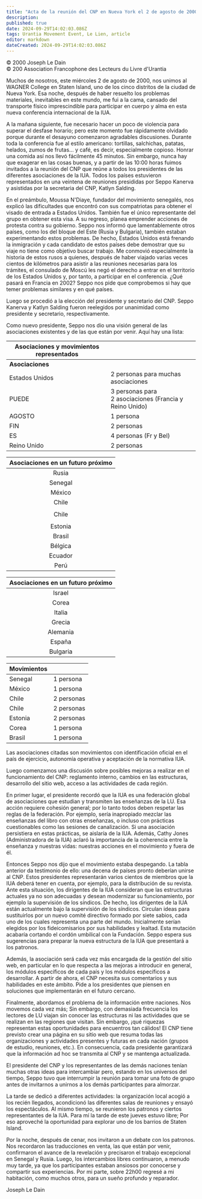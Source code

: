 ```yaml
---
title: "Acta de la reunión del CNP en Nueva York el 2 de agosto de 2000"
description: 
published: true
date: 2024-09-29T14:02:03.086Z
tags: Urantia Movement Event, Le Lien, article
editor: markdown
dateCreated: 2024-09-29T14:02:03.086Z
---
```


<p class="v-card tema v-sheet--gris claro aclarar-3 px-2">© 2000 Joseph Le Dain<br>© 200 Association Francophone des Lecteurs du Livre d'Urantia</p>


Muchos de nosotros, este miércoles 2 de agosto de 2000, nos unimos al WAGNER College en Staten Island, uno de los cinco distritos de la ciudad de Nueva York. Esa noche, después de haber resuelto los problemas materiales, inevitables en este mundo, me fui a la cama, cansado del transporte físico imprescindible para participar en cuerpo y alma en esta nueva conferencia internacional de la IUA.

A la mañana siguiente, fue necesario hacer un poco de violencia para superar el desfase horario; pero este momento fue rápidamente olvidado porque durante el desayuno comenzaron agradables discusiones. Durante toda la conferencia fue al estilo americano: tortillas, salchichas, patatas, helados, zumos de frutas... y café, es decir, especialmente copioso. Honrar una comida así nos llevó fácilmente 45 minutos. Sin embargo, nunca hay que exagerar en las cosas buenas, y a partir de las 10:00 horas fuimos invitados a la reunión del CNP que reúne a todos los presidentes de las diferentes asociaciones de la IUA. Todos los países estuvieron representados en una veintena de reuniones presididas por Seppo Kanerva y asistidas por la secretaria del CNP, Katlyn Salding.

En el preámbulo, Moussa N'Diaye, fundador del movimiento senegalés, nos explicó las dificultades que encontró con sus compatriotas para obtener el visado de entrada a Estados Unidos. También fue el único representante del grupo en obtener esta visa. A su regreso, planea emprender acciones de protesta contra su gobierno. Seppo nos informó que lamentablemente otros países, como los del bloque del Este (Rusia y Bulgaria), también estaban experimentando estos problemas. De hecho, Estados Unidos está frenando la inmigración y cada candidato de estos países debe demostrar que su viaje no tiene como objetivo buscar trabajo. Me conmovió especialmente la historia de estos rusos a quienes, después de haber viajado varias veces cientos de kilómetros para asistir a las reuniones necesarias para los trámites, el consulado de Moscú les negó el derecho a entrar en el territorio de los Estados Unidos y, por tanto, a participar en el conferencia. ¿Qué pasará en Francia en 2002? Seppo nos pide que comprobemos si hay que temer problemas similares y en qué países.

Luego se procedió a la elección del presidente y secretario del CNP. Seppo Kanerva y Katlyn Salding fueron reelegidos por unanimidad como presidente y secretario, respectivamente.

Como nuevo presidente, Seppo nos dio una visión general de las asociaciones existentes y de las que están por venir. Aquí hay una lista:

| Asociaciones y movimientos representados | |
| --- | --- |
| **Asociaciones** | |
| Estados Unidos | 2 personas para muchas asociaciones |
| PUEDE | 3 personas para <br> 2 asociaciones (Francia y Reino Unido) |
| AGOSTO | 1 persona |
| FIN | 2 personas |
| ES | 4 personas (Fr y Bel) |
| Reino Unido | 2 personas |

| Asociaciones en un futuro próximo |
| :---: |
| Rusia |
| Senegal |
| México |
| Chile |
|  |
| Chile |
|  |
| Estonia |
| Brasil |
| Bélgica |
| Ecuador |
| Perú |

| Asociaciones en un futuro próximo |
| :---: |
| Israel |
| Corea |
| Italia |
| Grecia |
| Alemania |
| España |
| Bulgaria |

| Movimientos | |
| --- | --- |
| Senegal | 1 persona |
| México | 1 persona |
| Chile | 2 personas |
| Chile | 2 personas |
| Estonia | 2 personas |
| Corea | 1 persona |
| Brasil | 1 persona |

Las asociaciones citadas son movimientos con identificación oficial en el país de ejercicio, autonomía operativa y aceptación de la normativa IUA.

Luego comenzamos una discusión sobre posibles mejoras a realizar en el funcionamiento del CNP: reglamento interno, cambios en las estructuras, desarrollo del sitio web, acceso a las actividades de cada región.

En primer lugar, el presidente recordó que la IUA es una federación global de asociaciones que estudian y transmiten las enseñanzas de la LU. Esa acción requiere cohesión general; por lo tanto todos deben respetar las reglas de la federación. Por ejemplo, sería inapropiado mezclar las enseñanzas del libro con otras enseñanzas, o incluso con prácticas cuestionables como las sesiones de canalización. Si una asociación persistiera en estas prácticas, se aislaría de la IUA. Además, Cathy Jones (Administradora de la IUA) aclaró la importancia de la coherencia entre la enseñanza y nuestras vidas: nuestras acciones en el movimiento y fuera de él.

Entonces Seppo nos dijo que el movimiento estaba despegando. La tabla anterior da testimonio de ello: una decena de países pronto deberían unirse al CNP. Estos presidentes representarán varios cientos de miembros que la IUA deberá tener en cuenta, por ejemplo, para la distribución de su revista. Ante esta situación, los dirigentes de la IUA consideran que las estructuras actuales ya no son adecuadas y desean modernizar su funcionamiento, por ejemplo la supervisión de los síndicos. De hecho, los dirigentes de la IUA están actualmente bajo la supervisión de los síndicos. Circulan ideas para sustituirlos por un nuevo comité directivo formado por siete sabios, cada uno de los cuales representa una parte del mundo. Inicialmente serían elegidos por los fideicomisarios por sus habilidades y lealtad. Esta mutación acabaría cortando el cordón umbilical con la Fundación. Seppo espera sus sugerencias para preparar la nueva estructura de la IUA que presentará a los patronos.

Además, la asociación será cada vez más encargada de la gestión del sitio web, en particular en lo que respecta a las mejoras a introducir en general, los módulos específicos de cada país y los módulos específicos a desarrollar. A partir de ahora, el CNP necesita sus comentarios y sus habilidades en este ámbito. Pide a los presidentes que piensen en soluciones que implementarán en el futuro cercano.

Finalmente, abordamos el problema de la información entre naciones. Nos movemos cada vez más; Sin embargo, con demasiada frecuencia los lectores de LU viajan sin conocer las estructuras ni las actividades que se realizan en las regiones que visitan. Sin embargo, ¡qué riquezas representan estas oportunidades para encuentros tan cálidos! El CNP tiene previsto crear una página en su sitio web que resuma todas las organizaciones y actividades presentes y futuras en cada nación (grupos de estudio, reuniones, etc.). En consecuencia, cada presidente garantizará que la información ad hoc se transmita al CNP y se mantenga actualizada.

El presidente del CNP y los representantes de las demás naciones tenían muchas otras ideas para intercambiar pero, estando en los universos del tiempo, Seppo tuvo que interrumpir la reunión para tomar una foto de grupo antes de invitarnos a unirnos a los demás participantes para almorzar.

La tarde se dedicó a diferentes actividades: la organización local acogió a los recién llegados, acondicionó las diferentes salas de reuniones y ensayó los espectáculos. Al mismo tiempo, se reunieron los patronos y ciertos representantes de la IUA. Para mí la tarde de este jueves estuvo libre; Por eso aproveché la oportunidad para explorar uno de los barrios de Staten Island.

Por la noche, después de cenar, nos invitaron a un debate con los patronos. Nos recordaron las traducciones en venta, las que están por venir, confirmaron el avance de la revelación y precisaron el trabajo excepcional en Senegal y Rusia. Luego, los intercambios libres continuaron, a menudo muy tarde, ya que los participantes estaban ansiosos por conocerse y compartir sus experiencias. Por mi parte, sobre $22 h 00$ regresé a mi habitación, como muchos otros, para un sueño profundo y reparador.

Joseph Le Dain

